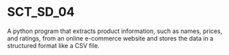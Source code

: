 # SCT_SD_04
A python program that extracts product information, such as names, prices, and ratings, from an online e-commerce website and stores the data in a structured format like a CSV file.
